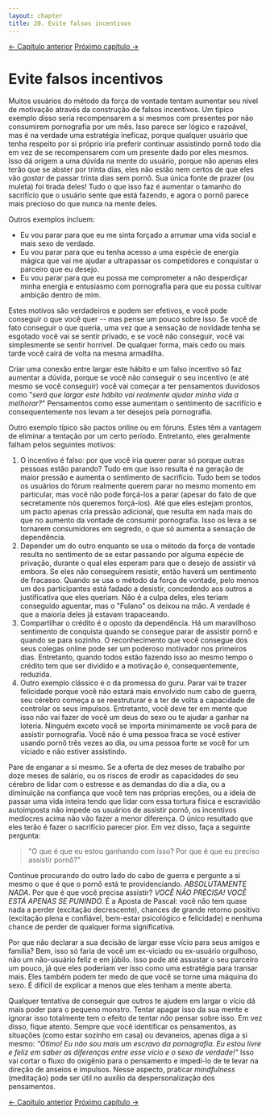 ```yaml
---
layout: chapter
title: 20. Evite falsos incentivos 
---
```

<div class="pagination-selector">
<a href="19-sera-que-eu-posso-compartimentar.html" class="chapter-btn">&larr; Capítulo anterior</a>
<a href="21-o-jeito-facil-de-parar.html" class="chapter-btn">Próximo capítulo &#8594;</a>
</div>

# Evite falsos incentivos

Muitos usuários do método da força de vontade tentam aumentar seu nível de motivação através da construção de falsos incentivos. Um típico exemplo disso seria recompensarem a si mesmos com presentes por não consumirem pornografia por um mês. Isso parece ser lógico e razoável, mas é na verdade uma estratégia ineficaz, porque qualquer usuário que tenha respeito por si próprio iria preferir continuar assistindo pornô todo dia em vez de se recompensarem com um presente dado por eles mesmos. Isso dá origem a uma dúvida na mente do usuário, porque não apenas eles terão que se abster por trinta dias, eles não estão nem certos de que eles vão *gostar* de passar trinta dias sem pornô. Sua única fonte de prazer (ou muleta) foi tirada deles! Tudo o que isso faz é aumentar o tamanho do sacrifício que o usuário sente que está fazendo, e agora o pornô parece mais precioso do que nunca na mente deles.

Outros exemplos incluem:

- Eu vou parar para que eu me sinta forçado a arrumar uma vida social e mais sexo de verdade.
- Eu vou parar para que eu tenha acesso a uma espécie de energia mágica que vai me ajudar a ultrapassar os competidores e conquistar o parceiro que eu desejo.
- Eu vou parar para que eu possa me comprometer a não desperdiçar minha energia e entusiasmo com pornografia para que eu possa cultivar ambição dentro de mim.

Estes motivos são verdadeiros e podem ser efetivos, e você pode conseguir o que você quer -- mas pense um pouco sobre isso. Se você de fato conseguir o que queria, uma vez que a sensação de novidade tenha se esgotado você vai se sentir privado, e se você não conseguir, você vai simplesmente se sentir horrível. De qualquer forma, mais cedo ou mais tarde você cairá de volta na mesma armadilha.

Criar uma conexão entre largar este hábito e um falso incentivo só faz aumentar a dúvida, porque se você não conseguir o seu incentivo (e até mesmo se você conseguir) você vai começar a ter pensamentos duvidosos como "*será que largar este hábito vai realmente ajudar minha vida a melhorar?*" Pensamentos como esse aumentam o sentimento de sacrifício e consequentemente nos levam a ter desejos pela pornografia.

Outro exemplo típico são pactos online ou em fóruns. Estes têm a vantagem de eliminar a tentação por um certo período. Entretanto, eles geralmente falham pelos seguintes motivos:

1. O incentivo é falso: por que você iria querer parar só porque outras pessoas estão parando? Tudo em que isso resulta é na geração de maior pressão e aumenta o sentimento de sacrifício. Tudo bem se todos os usuários do fórum realmente querem parar no mesmo momento em particular, mas você não pode forçá-los a parar (apesar do fato de que secretamente nós queremos forçá-los). Até que eles estejam prontos, um pacto apenas cria pressão adicional, que resulta em nada mais do que no aumento da vontade de consumir pornografia. Isso os leva a se tornarem consumidores em segredo, o que só aumenta a sensação de dependência.
2. Depender um do outro enquanto se usa o método da força de vontade resulta no sentimento de se estar passando por alguma espécie de privação, durante o qual eles esperam para que o desejo de assistir vá embora. Se eles não conseguirem resistir, então haverá um sentimento de fracasso. Quando se usa o método da força de vontade, pelo menos um dos participantes está fadado a desistir, concedendo aos outros a justificativa que eles queriam. Não é a culpa deles, eles teriam conseguido aguentar, mas o "Fulano" os deixou na mão. A verdade é que a maioria deles já estavam trapaceando.
3. Compartilhar o crédito é o oposto da dependência. Há um maravilhoso sentimento de conquista quando se consegue parar de assistir pornô e quando se para sozinho. O reconhecimento que você consegue dos seus colegas online pode ser um poderoso motivador nos primeiros dias. Entretanto, quando todos estão fazendo isso ao mesmo tempo o crédito tem que ser dividido e a motivação é, consequentemente, reduzida.
4. Outro exemplo clássico é o da promessa do guru. Parar vai te trazer felicidade porque você não estará mais envolvido num cabo de guerra, seu cérebro começa a se reestruturar e a ter de volta a capacidade de controlar os seus impulsos. Entretanto, você deve ter em mente que isso não vai fazer de você um deus do sexo ou te ajudar a ganhar na loteria. Ninguém exceto você se importa minimamente se você para de assistir pornografia. Você não é uma pessoa fraca se você estiver usando pornô três vezes ao dia, ou uma pessoa forte se você for um viciado e não estiver assistindo.

Pare de enganar a si mesmo. Se a oferta de dez meses de trabalho por doze meses de salário, ou os riscos de erodir as capacidades do seu cérebro de lidar com o estresse e as demandas do dia a dia, ou a diminuição na confiança que você tem nas próprias ereções, ou a ideia de passar uma vida inteira tendo que lidar com essa tortura física e escravidão autoimposta não impede os usuários de assistir pornô, os incentivos medíocres acima não vão fazer a menor diferença. O único resultado que eles terão é fazer o sacrifício parecer pior. Em vez disso, faça a seguinte pergunta:

>"O que é que eu estou ganhando com isso? Por que é que eu preciso assistir pornô?"

Continue procurando do outro lado do cabo de guerra e pergunte a si mesmo o que é que o pornô está te providenciando. *ABSOLUTAMENTE NADA*. Por que é que você precisa assistir? *VOCÊ NÃO PRECISA! VOCÊ ESTÁ APENAS SE PUNINDO.* É a Aposta de Pascal: você não tem quase nada a perder (excitação decrescente), chances de grande retorno positivo (excitação plena e confiável, bem-estar psicológico e felicidade) e nenhuma chance de perder de qualquer forma significativa.

Por que não declarar a sua decisão de largar esse vício para seus amigos e família? Bem, isso só faria de você um ex-viciado ou ex-usuário orgulhoso, não um não-usuário feliz e em júbilo. Isso pode até assustar o seu parceiro um pouco, já que eles poderiam ver isso como uma estratégia para transar mais. Eles também podem ter medo de que você se torne uma máquina do sexo. É difícil de explicar a menos que eles tenham a mente aberta.

Qualquer tentativa de conseguir que outros te ajudem em largar o vício dá mais poder para o pequeno monstro. Tentar apagar isso da sua mente e ignorar isso totalmente tem o efeito de tentar *não* pensar sobre isso. Em vez disso, fique atento. Sempre que você identificar os pensamentos, as situações (como estar sozinho em casa) ou devaneios, apenas diga a si mesmo: *"Ótimo! Eu não sou mais um escravo da pornografia. Eu estou livre e feliz em saber as diferenças entre esse vício e o sexo de verdade!"* Isso vai cortar o fluxo do oxigênio para o pensamento e impedi-lo de te levar na direção de anseios e impulsos. Nesse aspecto, praticar *mindfulness* (meditação) pode ser útil no auxílio da despersonalização dos pensamentos.

<div class="pagination-selector">
<a href="19-sera-que-eu-posso-compartimentar.html" class="chapter-btn">&larr; Capítulo anterior</a>
<a href="21-o-jeito-facil-de-parar.html" class="chapter-btn">Próximo capítulo &#8594;</a>
</div>